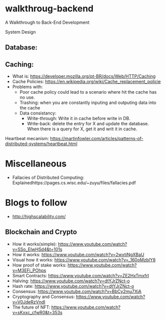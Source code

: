 # walkthroug-backend
A Walkthrough to Back-End Development

System Design

## Database:


## Caching:
- What is: https://developer.mozilla.org/pt-BR/docs/Web/HTTP/Caching
- Cache Policies: https://en.wikipedia.org/wiki/Cache_replacement_policie
- Problems with:
  - Poor cache policy could lead to a scenario where hit the cache has no use.
  - Trashing: when you are constantly inputing and outputing data into the cache   
  - Data consistancy: 
    - Write-through: Write it in cache before write in DB. 
    - Write-back: delete the entry for X and update the database. When there is a query for X, get it and writ it in cache. 
         
Heartbeat mecanism: https://martinfowler.com/articles/patterns-of-distributed-systems/heartbeat.html

# Miscellaneous
- Fallacies of Distributed Computing: Explainedhttps://pages.cs.wisc.edu/~zuyu/files/fallacies.pdf

# Blogs to follow
- http://highscalability.com/

## Blockchain and Crypto
- How it works(simple): https://www.youtube.com/watch?v=SSo_EIwHSd4&t=101s
- How it works: https://www.youtube.com/watch?v=2wxtiNgXBaU
- Visual how it works: https://www.youtube.com/watch?v=_160oMzblY8
- How proof of stake works: https://www.youtube.com/watch?v=M3EFi_POhps
- Smart Contracts: https://www.youtube.com/watch?v=ZE2HxTmxfrI
- Halving: https://www.youtube.com/watch?v=dtYJrZNct-o
- Hash rate: https://www.youtube.com/watch?v=dtYJrZNct-o
- Consensus: https://www.youtube.com/watch?v=BbCy2mu7XiA
- Cryptography and Consensus: https://www.youtube.com/watch?v=V0JdeRzVndI
- The future of NFT: https://www.youtube.com/watch?v=sKxxc_cfwR0&t=353s
